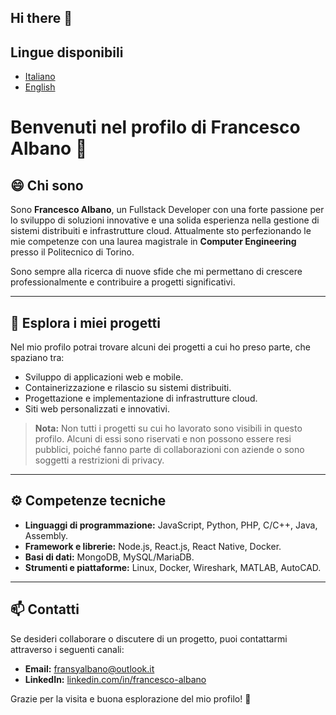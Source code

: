 ## Hi there 👋

<!--
**fra2404/fra2404** is a ✨ _special_ ✨ repository because its `README.md` (this file) appears on your GitHub profile.

Here are some ideas to get you started:

- 🔭 I’m currently working on ...
- 🌱 I’m currently learning ...
- 👯 I’m looking to collaborate on ...
- 🤔 I’m looking for help with ...
- 💬 Ask me about ...
- 📫 How to reach me: ...
- 😄 Pronouns: ...
- ⚡ Fun fact: ...
-->
## Lingue disponibili
- [Italiano](README.it.md)
- [English](README.md)


# Benvenuti nel profilo di Francesco Albano 👋  

## 😄 Chi sono  
Sono **Francesco Albano**, un Fullstack Developer con una forte passione per lo sviluppo di soluzioni innovative e una solida esperienza nella gestione di sistemi distribuiti e infrastrutture cloud. Attualmente sto perfezionando le mie competenze con una laurea magistrale in **Computer Engineering** presso il Politecnico di Torino.  

Sono sempre alla ricerca di nuove sfide che mi permettano di crescere professionalmente e contribuire a progetti significativi.  

---

## 🔭 Esplora i miei progetti  
Nel mio profilo potrai trovare alcuni dei progetti a cui ho preso parte, che spaziano tra:  
- Sviluppo di applicazioni web e mobile.  
- Containerizzazione e rilascio su sistemi distribuiti.  
- Progettazione e implementazione di infrastrutture cloud.  
- Siti web personalizzati e innovativi.

> **Nota:** Non tutti i progetti su cui ho lavorato sono visibili in questo profilo. Alcuni di essi sono riservati e non possono essere resi pubblici, poiché fanno parte di collaborazioni con aziende o sono soggetti a restrizioni di privacy.

---

## ⚙️ Competenze tecniche  
- **Linguaggi di programmazione:** JavaScript, Python, PHP, C/C++, Java, Assembly.  
- **Framework e librerie:** Node.js, React.js, React Native, Docker.  
- **Basi di dati:** MongoDB, MySQL/MariaDB.  
- **Strumenti e piattaforme:** Linux, Docker, Wireshark, MATLAB, AutoCAD.  

---

## 📫 Contatti  
Se desideri collaborare o discutere di un progetto, puoi contattarmi attraverso i seguenti canali:  
- **Email:** [fransyalbano@outlook.it](mailto:fransyalbano@outlook.it)  
- **LinkedIn:** [linkedin.com/in/francesco-albano](https://www.linkedin.com/in/francesco-albano/)  

Grazie per la visita e buona esplorazione del mio profilo! 🚀  
